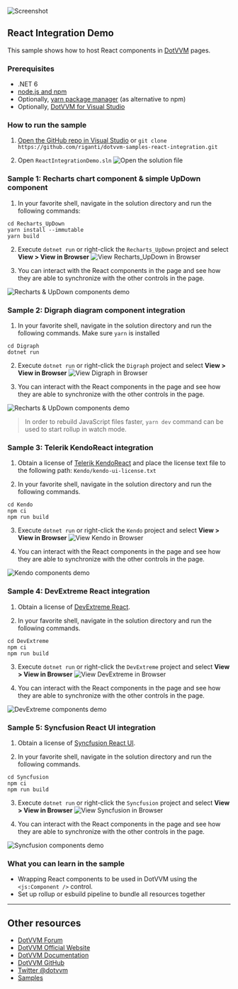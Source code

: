 ![Screenshot](https://raw.githubusercontent.com/riganti/dotvvm-samples-react-integration/master/images/ri001.png)

## React Integration Demo

This sample shows how to host React components in [DotVVM](https://github.com/riganti/dotvvm) pages. 

### Prerequisites

* .NET 6
* [node.js and npm](https://nodejs.org/en/download/)
* Optionally, [yarn package manager](https://yarnpkg.com/) (as alternative to npm)
* Optionally, [DotVVM for Visual Studio](https://www.dotvvm.com/install)

### How to run the sample

1. [Open the GitHub repo in Visual Studio](git-client://clone/?repo=https%3A%2F%2Fgithub.com%2Friganti%2Fdotvvm-samples-react-integration)
or 
`git clone https://github.com/riganti/dotvvm-samples-react-integration.git`

2. Open `ReactIntegrationDemo.sln` 
![Open the solution file](https://raw.githubusercontent.com/riganti/dotvvm-samples-react-integration/master/images/ri002.png)

### Sample 1: Recharts chart component & simple UpDown component 

1. In your favorite shell, navigate in the solution directory and run the following commands:

```
cd Recharts_UpDown
yarn install --immutable
yarn build
```

2. Execute `dotnet run` or right-click the `Recharts_UpDown` project and select **View > View in Browser**
![View Recharts_UpDown in Browser](https://raw.githubusercontent.com/riganti/dotvvm-samples-react-integration/master/images/ri003.png)

3. You can interact with the React components in the page and see how they are able to synchronize with the other controls in the page.

![Recharts & UpDown components demo](https://raw.githubusercontent.com/riganti/dotvvm-samples-react-integration/master/images/ri004.png)

### Sample 2: Digraph diagram component integration 

1. In your favorite shell, navigate in the solution directory and run the following commands. Make sure `yarn` is installed

```
cd Digraph
dotnet run
```

2. Execute `dotnet run` or right-click the `Digraph` project and select **View > View in Browser**
![View Digraph in Browser](https://raw.githubusercontent.com/riganti/dotvvm-samples-react-integration/master/images/ri005.png)

3. You can interact with the React components in the page and see how they are able to synchronize with the other controls in the page.

![Recharts & UpDown components demo](https://raw.githubusercontent.com/riganti/dotvvm-samples-react-integration/master/images/ri006.png)

> In order to rebuild JavaScript files faster, `yarn dev` command can be used to start rollup in watch mode.

### Sample 3: Telerik KendoReact integration

1. Obtain a license of [Telerik KendoReact](https://www.telerik.com/kendo-react-ui) and place the license text file to the following path: `Kendo/kendo-ui-license.txt`

2. In your favorite shell, navigate in the solution directory and run the following commands. 

```
cd Kendo
npm ci
npm run build
```

3. Execute `dotnet run` or right-click the `Kendo` project and select **View > View in Browser**
![View Kendo in Browser](https://raw.githubusercontent.com/riganti/dotvvm-samples-react-integration/master/images/ri007.png)

4. You can interact with the React components in the page and see how they are able to synchronize with the other controls in the page.

![Kendo components demo](https://raw.githubusercontent.com/riganti/dotvvm-samples-react-integration/master/images/ri008.png)


### Sample 4: DevExtreme React integration

1. Obtain a license of [DevExtreme React](https://js.devexpress.com/React/).

2. In your favorite shell, navigate in the solution directory and run the following commands. 

```
cd DevExtreme
npm ci
npm run build
```

3. Execute `dotnet run` or right-click the `DevExtreme` project and select **View > View in Browser**
![View DevExtreme in Browser](https://raw.githubusercontent.com/riganti/dotvvm-samples-react-integration/master/images/ri009.png)

4. You can interact with the React components in the page and see how they are able to synchronize with the other controls in the page.

![DevExtreme components demo](https://raw.githubusercontent.com/riganti/dotvvm-samples-react-integration/master/images/ri010.png)



### Sample 5: Syncfusion React UI integration

1. Obtain a license of [Syncfusion React UI](https://www.syncfusion.com/react-components).

2. In your favorite shell, navigate in the solution directory and run the following commands. 

```
cd Syncfusion
npm ci
npm run build
```

3. Execute `dotnet run` or right-click the `Syncfusion` project and select **View > View in Browser**
![View Syncfusion in Browser](https://raw.githubusercontent.com/riganti/dotvvm-samples-react-integration/master/images/ri011.png)

4. You can interact with the React components in the page and see how they are able to synchronize with the other controls in the page.

![Syncfusion components demo](https://raw.githubusercontent.com/riganti/dotvvm-samples-react-integration/master/images/ri012.png)


### What you can learn in the sample

* Wrapping React components to be used in DotVVM using the `<js:Component />` control.
* Set up rollup or esbuild pipeline to bundle all resources together

---

## Other resources

* [DotVVM Forum](https://forum.dotvvm.com)
* [DotVVM Official Website](https://www.dotvvm.com)
* [DotVVM Documentation](https://www.dotvvm.com/docs)
* [DotVVM GitHub](https://github.com/riganti/dotvvm)
* [Twitter @dotvvm](https://twitter.com/dotvvm)
* [Samples](https://www.dotvvm.com/samples)
